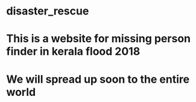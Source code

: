 # disaster_rescue
# This is a website for missing person finder in kerala flood 2018
# We will spread up soon to the entire world
